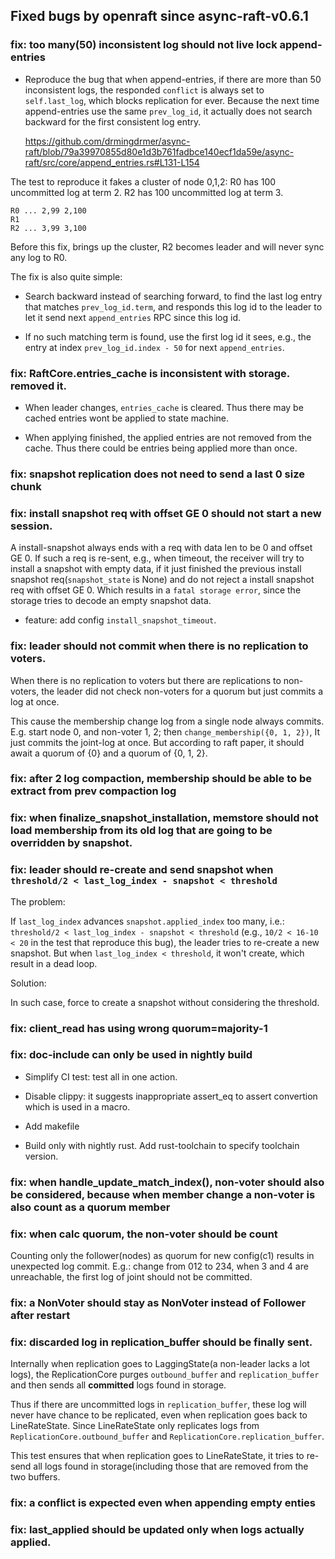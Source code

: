 ## Fixed bugs by openraft since async-raft-v0.6.1

### fix: too many(50) inconsistent log should not live lock append-entries
- Reproduce the bug that when append-entries, if there are more than 50
  inconsistent logs,  the responded `conflict` is always set to
  `self.last_log`, which blocks replication for ever.
  Because the next time append-entries use the same `prev_log_id`, it
  actually does not search backward for the first consistent log entry.

  https://github.com/drmingdrmer/async-raft/blob/79a39970855d80e1d3b761fadbce140ecf1da59e/async-raft/src/core/append_entries.rs#L131-L154

The test to reproduce it fakes a cluster of node 0,1,2:
R0 has 100 uncommitted log at term 2.
R2 has 100 uncommitted log at term 3.

```
R0 ... 2,99 2,100
R1
R2 ... 3,99 3,100
```

Before this fix, brings up the cluster, R2 becomes leader and will never sync any log to R0.

The fix is also quite simple:

- Search backward instead of searching forward, to find the last log
  entry that matches `prev_log_id.term`, and responds this log id to the
  leader to let it send next `append_entries` RPC since this log id.

- If no such matching term is found, use the first log id it sees, e.g.,
  the entry at index `prev_log_id.index - 50` for next `append_entries`.


### fix: RaftCore.entries_cache is inconsistent with storage. removed it.
- When leader changes, `entries_cache` is cleared.
  Thus there may be cached entries wont be applied to state machine.

- When applying finished, the applied entries are not removed from the
  cache.
  Thus there could be entries being applied more than once.


### fix: snapshot replication does not need to send a last 0 size chunk

### fix: install snapshot req with offset GE 0 should not start a new session.
A install-snapshot always ends with a req with data len to be 0 and
offset GE 0.
If such a req is re-sent, e.g., when timeout, the receiver will try to
install a snapshot with empty data, if it just finished the previous
install snapshot req(`snapshot_state` is None) and do not reject a
install snapshot req with offset GE 0.
Which results in a `fatal storage error`, since the storage tries to
decode an empty snapshot data.

- feature: add config `install_snapshot_timeout`.


### fix: leader should not commit when there is no replication to voters.
When there is no replication to voters but there are replications to
non-voters, the leader did not check non-voters for a quorum but just
commits a log at once.

This cause the membership change log from a single node always commits.
E.g. start node 0, and non-voter 1, 2; then `change_membership({0, 1, 2})`,
It just commits the joint-log at once.
But according to raft paper, it should await a quorum of {0} and a
quorum of {0, 1, 2}.


### fix: after 2 log compaction, membership should be able to be extract from prev compaction log

### fix: when finalize_snapshot_installation, memstore should not load membership from its old log that are going to be overridden by snapshot.

### fix: leader should re-create and send snapshot when `threshold/2 < last_log_index - snapshot < threshold`
The problem:

If `last_log_index` advances `snapshot.applied_index` too many, i.e.:
`threshold/2 < last_log_index - snapshot < threshold`
(e.g., `10/2 < 16-10 < 20` in the test that reproduce this bug), the leader
tries to re-create a new snapshot. But when
`last_log_index < threshold`, it won't create, which result in a dead
loop.

Solution:

In such case, force to create a snapshot without considering the
threshold.


### fix: client_read has using wrong quorum=majority-1

### fix: doc-include can only be used in nightly build
- Simplify CI test: test all in one action.

- Disable clippy: it suggests inappropriate assert_eq to assert
  convertion which is used in a macro.

- Add makefile

- Build only with nightly rust. Add rust-toolchain to specify toolchain
  version.


### fix: when handle_update_match_index(), non-voter should also be considered, because when member change a non-voter is also count as a quorum member

### fix: when calc quorum, the non-voter should be count
Counting only the follower(nodes) as quorum for new config(c1) results
in unexpected log commit.
E.g.: change from 012 to 234, when 3 and 4 are unreachable, the first
log of joint should not be committed.


### fix: a NonVoter should stay as NonVoter instead of Follower after restart

### fix: discarded log in replication_buffer should be finally sent.
Internally when replication goes to LaggingState(a non-leader lacks a lot logs), the
ReplicationCore purges `outbound_buffer` and `replication_buffer` and then sends all
**committed** logs found in storage.

Thus if there are uncommitted logs in `replication_buffer`, these log will never have chance to
be replicated, even when replication goes back to LineRateState.
Since LineRateState only replicates logs from `ReplicationCore.outbound_buffer` and
`ReplicationCore.replication_buffer`.

This test ensures that when replication goes to LineRateState, it tries to re-send all logs
found in storage(including those that are removed from the two buffers.


### fix: a conflict is expected even when appending empty enties

### fix: last_applied should be updated only when logs actually applied.

